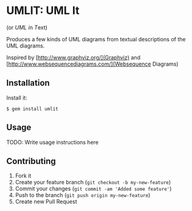 # UMLIT: UML It 

(or *UML* *i*n *T*ext)

Produces a few kinds of UML diagrams from textual descriptions of the UML diagrams. 

Inspired by [http://www.graphviz.org/](Graphviz) and [http://www.websequencediagrams.com/](Websequence Diagrams)

## Installation

Install it:

    $ gem install umlit

## Usage

TODO: Write usage instructions here

## Contributing

1. Fork it
2. Create your feature branch (`git checkout -b my-new-feature`)
3. Commit your changes (`git commit -am 'Added some feature'`)
4. Push to the branch (`git push origin my-new-feature`)
5. Create new Pull Request
